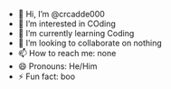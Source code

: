 - 👋 Hi, I’m @crcadde000
- 👀 I’m interested in COding
- 🌱 I’m currently learning Coding
- 💞️ I’m looking to collaborate on nothing
- 📫 How to reach me: none
- 😄 Pronouns: He/Him
- ⚡ Fun fact: boo

<!---
crcadde000/crcadde000 is a ✨ special ✨ repository because its `README.md` (this file) appears on your GitHub profile.
You can click the Preview link to take a look at your changes.
--->
